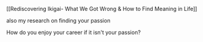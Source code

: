 [[Rediscovering Ikigai- What We Got Wrong & How to Find Meaning in Life]]

also my research on finding your passion

How do you enjoy your career if it isn't your passion?
	